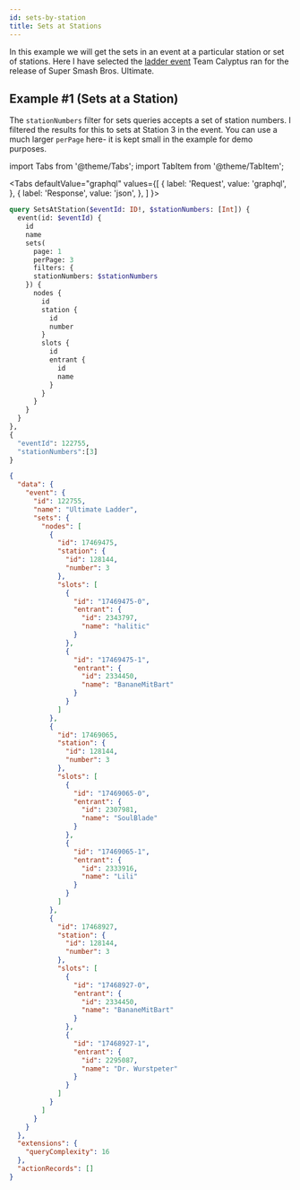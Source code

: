 ```yaml
---
id: sets-by-station
title: Sets at Stations
---
```


In this example we will get the sets in an event at a particular station or set of stations.
Here I have selected the <a href="https://smash.gg/tournament/super-smash-bros-ultimate-release-event/events/super-smash-bros-ultimate/brackets/271970/592933/matches" target="_blank">ladder event</a>
Team Calyptus ran for the release of Super Smash Bros. Ultimate.

## Example #1 (Sets at a Station)

The `stationNumbers` filter for sets queries accepts a set of station numbers.
I filtered the results for this to sets at Station 3 in the event.
You can use a much larger `perPage` here- it is kept small in the example for demo purposes.

import Tabs from '@theme/Tabs';
import TabItem from '@theme/TabItem';

<Tabs
defaultValue="graphql"
values={[
{ label: 'Request', value: 'graphql', },
{ label: 'Response', value: 'json', },
]
}>
<TabItem value="graphql">

```graphql
query SetsAtStation($eventId: ID!, $stationNumbers: [Int]) {
  event(id: $eventId) {
    id
    name
    sets(
      page: 1
      perPage: 3
      filters: {
      stationNumbers: $stationNumbers
    }) {
      nodes {
        id
        station {
          id
          number
        }
        slots {
          id
          entrant {
            id
            name
          }
        }
      }
    }
  }
},
{
  "eventId": 122755,
  "stationNumbers":[3]
}
```

</TabItem>

<TabItem value="json">

```json
{
  "data": {
    "event": {
      "id": 122755,
      "name": "Ultimate Ladder",
      "sets": {
        "nodes": [
          {
            "id": 17469475,
            "station": {
              "id": 128144,
              "number": 3
            },
            "slots": [
              {
                "id": "17469475-0",
                "entrant": {
                  "id": 2343797,
                  "name": "halitic"
                }
              },
              {
                "id": "17469475-1",
                "entrant": {
                  "id": 2334450,
                  "name": "BananeMitBart"
                }
              }
            ]
          },
          {
            "id": 17469065,
            "station": {
              "id": 128144,
              "number": 3
            },
            "slots": [
              {
                "id": "17469065-0",
                "entrant": {
                  "id": 2307981,
                  "name": "SoulBlade"
                }
              },
              {
                "id": "17469065-1",
                "entrant": {
                  "id": 2333916,
                  "name": "Lili"
                }
              }
            ]
          },
          {
            "id": 17468927,
            "station": {
              "id": 128144,
              "number": 3
            },
            "slots": [
              {
                "id": "17468927-0",
                "entrant": {
                  "id": 2334450,
                  "name": "BananeMitBart"
                }
              },
              {
                "id": "17468927-1",
                "entrant": {
                  "id": 2295087,
                  "name": "Dr. Wurstpeter"
                }
              }
            ]
          }
        ]
      }
    }
  },
  "extensions": {
    "queryComplexity": 16
  },
  "actionRecords": []
}
```

</TabItem>
</Tabs>
